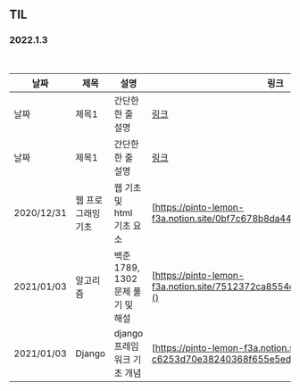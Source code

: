 ## TIL

### 2022.1.3

<br/>

| 날짜 | 제목  | 설명              | 링크     |
| ---- | ----- | ----------------- | -------- |
| 날짜 | 제목1 | 간단한 한 줄 설명 | [링크]() |
| 날짜 | 제목1 | 간단한 한 줄 설명 | [링크]() |
| 2020/12/31 | 웹 프로그래밍 기초 | 웹 기초 및 html 기초 요소 | [https://pinto-lemon-f3a.notion.site/0bf7c678b8da4477bc2b101341f37bfa]() |
| 2021/01/03 | 알고리즘 | 백준 1789, 1302 문제 풀기 및 해설  | [https://pinto-lemon-f3a.notion.site/7512372ca8554d70ae0d52bd3199e92b]() |
| 2021/01/03 | Django | django 프레임워크 기초 개념  | [https://pinto-lemon-f3a.notion.site/Django-c6253d70e38240368f655e5eddd0f453]() |